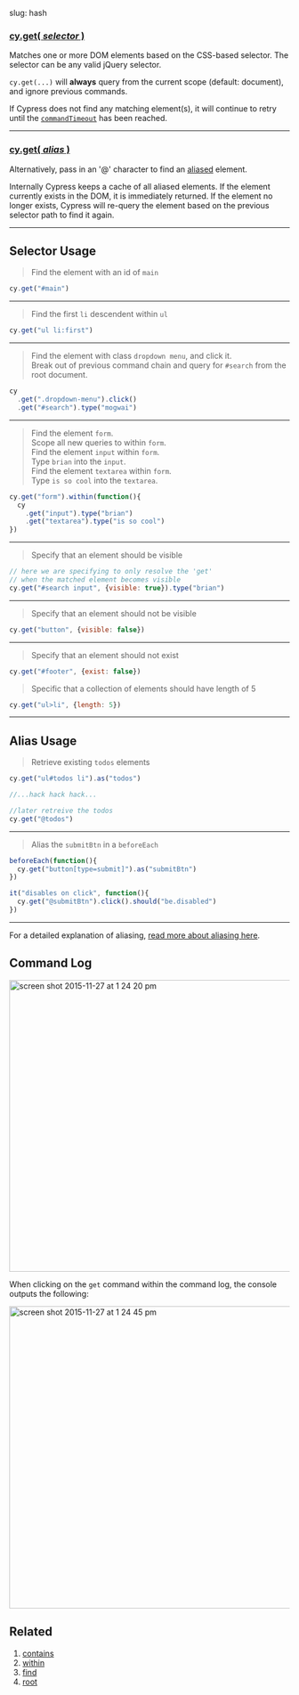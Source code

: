 slug: hash

### [cy.get( *selector* )](#selector-usage)
Matches one or more DOM elements based on the CSS-based selector.  The selector can be any valid jQuery selector.

`cy.get(...)` will **always** query from the current scope (default: document), and ignore previous commands.

If Cypress does not find any matching element(s), it will continue to retry until the [`commandTimeout`](options) has been reached.

***

### [cy.get( *alias* )](#alias-usage)
Alternatively, pass in an '@' character to find an [aliased](aliasing) element.

Internally Cypress keeps a cache of all aliased elements.  If the element currently exists in the DOM, it is immediately returned.  If the element no longer exists, Cypress will re-query the element based on the previous selector path to find it again.

***

## Selector Usage

> Find the element with an id of `main`

```js
cy.get("#main")
```

***

> Find the first `li` descendent within `ul`

```js
cy.get("ul li:first")
```

***

> Find the element with class `dropdown menu`, and click it. <br>
> Break out of previous command chain and query for `#search` from the root document.

```js
cy
  .get(".dropdown-menu").click()
  .get("#search").type("mogwai")
```

***

> Find the element `form`. <br>
> Scope all new queries to within `form`. <br>
> Find the element `input` within `form`. <br>
> Type `brian` into the `input`. <br>
> Find the element `textarea` within `form`. <br>
> Type `is so cool` into the `textarea`.

```js
cy.get("form").within(function(){
  cy
    .get("input").type("brian")
    .get("textarea").type("is so cool")
})
```

***

> Specify that an element should be visible

```js
// here we are specifying to only resolve the 'get'
// when the matched element becomes visible
cy.get("#search input", {visible: true}).type("brian")
```

***

> Specify that an element should not be visible

```js
cy.get("button", {visible: false})
```

***

> Specify that an element should not exist

```js
cy.get("#footer", {exist: false})
```

> Specific that a collection of elements should have length of 5

```js
cy.get("ul>li", {length: 5})
```

***

## Alias Usage

> Retrieve existing `todos` elements

```js
cy.get("ul#todos li").as("todos")

//...hack hack hack...

//later retreive the todos
cy.get("@todos")
```

***

> Alias the `submitBtn` in a `beforeEach`

```js
beforeEach(function(){
  cy.get("button[type=submit]").as("submitBtn")
})

it("disables on click", function(){
  cy.get("@submitBtn").click().should("be.disabled")
})
```

***

For a detailed explanation of aliasing, [read more about aliasing here](aliasing).

## Command Log

<img width="524" alt="screen shot 2015-11-27 at 1 24 20 pm" src="https://cloud.githubusercontent.com/assets/1271364/11446808/5d2f2180-950a-11e5-8645-4f0f14321f86.png">

When clicking on the `get` command within the command log, the console outputs the following:

<img width="543" alt="screen shot 2015-11-27 at 1 24 45 pm" src="https://cloud.githubusercontent.com/assets/1271364/11446809/61a6f4f4-950a-11e5-9b23-a9efa1fbccfc.png">

## Related

1. [contains](contains)
2. [within](within)
3. [find](find)
4. [root](root)